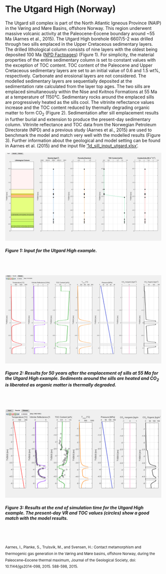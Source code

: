 # The Utgard High (Norway)

The Utgard sill complex is part of the North Atlantic Igneous Province (NAIP) in the Vøring and Møre Basins, offshore Norway. This region underwent massive volcanic activity at the Paleocene-Eocene boundary around ~55 Ma (Aarnes et al., 2015). The Utgard High borehole 6607/5-2 was drilled through two sills emplaced in the Upper Cretaceous sedimentary layers. The drilled lithological column consists of nine layers with the oldest being deposited 100 Ma ([NPD Factpages](http://factpages.npd.no/factpages/)) (Figure 1). For simplicity, the material properties of the entire sedimentary column is set to constant values with the exception of TOC content. TOC content of the Paleocene and Upper Cretaceous sedimentary layers are set to an initial value of 0.6 and 1.5 wt%, respectively. Carbonate and erosional layers are not considered. The modelled sedimentary layers are sequentially deposited at the sedimentation rate calculated from the layer top ages. The two sills are emplaced simultaneously within the Nise and Kvitnos Formations at 55 Ma at a temperature of 1150°C. Sedimentary rocks around the emplaced sills are progressively heated as the sills cool. The vitrinite reflectance values increase and the TOC content reduced by thermally degrading organic matter to form CO<sub>2</sub> (Figure 2). Sedimentation after sill emplacement results in further burial and extension to produce the present-day sedimentary column. Vitrinite reflectance and TOC data from the Norwegian Petroleum Directorate (NPD) and a previous study (Aarnes et al., 2015) are used to benchmark the model and match very well with the modelled results (Figure 3). Further information about the geological and model setting can be found in Aarnes et al. (2015) and the input file [‘1d_sill_input_utgard.xlsx’](utgard/1d_sill_input_utgard.xlsx).

![Input Tab](utgard/input_tab_utgard.png)
##### Figure 1: Input for the Utgard High example.
<br>
<br>

![Input Tab](utgard/results_tab_utgard_50yr_emp.png)
##### Figure 2: Results for 50 years after the emplacement of sills at 55 Ma for the Utgard High example. Sediments around the sills are heated and CO<sub>2</sub> is liberated as organic matter is thermally degraded.
<br>
<br>

![Input Tab](utgard/results_tab_utgard.png)
##### Figure 3: Results at the end of simulation time for the Utgard High example. The present-day VR and TOC values (circles) show a good match with the model results.
<br>
<br>

<sub>Aarnes, I., Planke, S., Trulsvik, M., and Svensen, H.: Contact metamorphism and thermogenic gas generation in the Vøring and Møre basins, offshore Norway, during the Paleocene–Eocene thermal maximum, Journal of the Geological Society, doi: 10.1144/jgs2014-098, 2015. 588-598, 2015.</sub>
